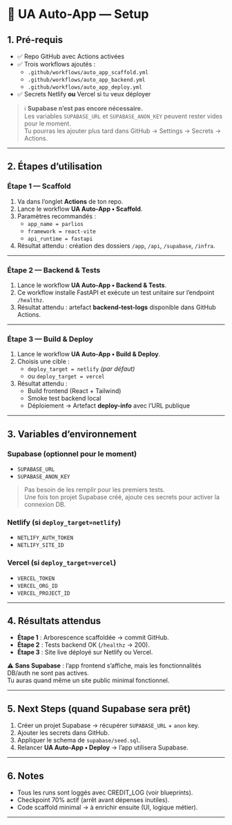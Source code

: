 # 🚀 UA Auto-App — Setup

## 1. Pré-requis

- ✅ Repo GitHub avec Actions activées
- ✅ Trois workflows ajoutés :
  - `.github/workflows/auto_app_scaffold.yml`
  - `.github/workflows/auto_app_backend.yml`
  - `.github/workflows/auto_app_deploy.yml`
- ✅ Secrets Netlify **ou** Vercel si tu veux déployer

> ℹ️ **Supabase n’est pas encore nécessaire.**  
> Les variables `SUPABASE_URL` et `SUPABASE_ANON_KEY` peuvent rester vides pour le moment.  
> Tu pourras les ajouter plus tard dans GitHub → Settings → Secrets → Actions.

---

## 2. Étapes d’utilisation

### Étape 1 — Scaffold
1. Va dans l’onglet **Actions** de ton repo.  
2. Lance le workflow **UA Auto-App • Scaffold**.  
3. Paramètres recommandés :  
   - `app_name = parlios`  
   - `framework = react-vite`  
   - `api_runtime = fastapi`  
4. Résultat attendu : création des dossiers `/app`, `/api`, `/supabase`, `/infra`.

---

### Étape 2 — Backend & Tests
1. Lance le workflow **UA Auto-App • Backend & Tests**.  
2. Ce workflow installe FastAPI et exécute un test unitaire sur l’endpoint `/healthz`.  
3. Résultat attendu : artefact **backend-test-logs** disponible dans GitHub Actions.

---

### Étape 3 — Build & Deploy
1. Lance le workflow **UA Auto-App • Build & Deploy**.  
2. Choisis une cible :  
   - `deploy_target = netlify` *(par défaut)*  
   - ou `deploy_target = vercel`  
3. Résultat attendu :  
   - Build frontend (React + Tailwind)  
   - Smoke test backend local  
   - Déploiement → Artefact **deploy-info** avec l’URL publique

---

## 3. Variables d’environnement

### Supabase (optionnel pour le moment)
- `SUPABASE_URL`
- `SUPABASE_ANON_KEY`

> Pas besoin de les remplir pour les premiers tests.  
> Une fois ton projet Supabase créé, ajoute ces secrets pour activer la connexion DB.

### Netlify (si `deploy_target=netlify`)
- `NETLIFY_AUTH_TOKEN`
- `NETLIFY_SITE_ID`

### Vercel (si `deploy_target=vercel`)
- `VERCEL_TOKEN`
- `VERCEL_ORG_ID`
- `VERCEL_PROJECT_ID`

---

## 4. Résultats attendus

- **Étape 1** : Arborescence scaffoldée → commit GitHub.  
- **Étape 2** : Tests backend OK (`/healthz` → 200).  
- **Étape 3** : Site live déployé sur Netlify ou Vercel.  

⚠️ **Sans Supabase** : l’app frontend s’affiche, mais les fonctionnalités DB/auth ne sont pas actives.  
Tu auras quand même un site public minimal fonctionnel.

---

## 5. Next Steps (quand Supabase sera prêt)

1. Créer un projet Supabase → récupérer `SUPABASE_URL` + `anon` key.  
2. Ajouter les secrets dans GitHub.  
3. Appliquer le schema de `supabase/seed.sql`.  
4. Relancer **UA Auto-App • Deploy** → l’app utilisera Supabase.

---

## 6. Notes

- Tous les runs sont loggés avec CREDIT_LOG (voir blueprints).  
- Checkpoint 70% actif (arrêt avant dépenses inutiles).  
- Code scaffold minimal → à enrichir ensuite (UI, logique métier).  

---
